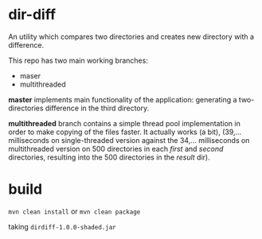 # dir-diff
An utility which compares two directories and creates new directory with a difference.

This repo has two main working branches:
- maser
- multithreaded

**master** implements main functionality of the application: generating a two-directories
difference in the third directory.

**multithreaded** branch contains a simple thread pool implementation in order to
make copying of the files faster. It actually works (a bit), (39,... milliseconds on 
single-threaded version against the 34,... milliseconds on multithreaded version on
500 directories in each _first_ and _second_ directories, resulting into the 500
directories in the _result_ dir).

# build

`mvn clean install` or `mvn clean package`

taking  `dirdiff-1.0.0-shaded.jar`


